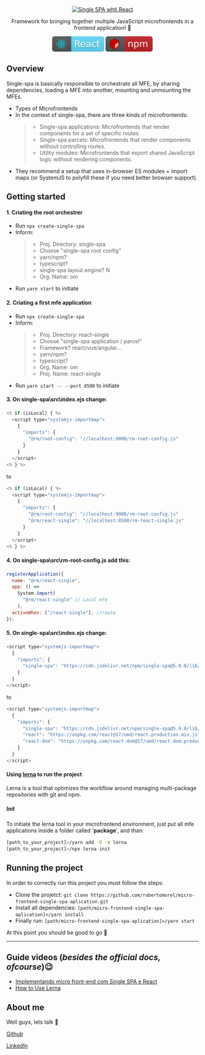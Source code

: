 <p align="center">
  <a href="https://single-spa.js.org/docs/ecosystem-react/">
    <img src="https://i.morioh.com/54a1591e11.png" width="400" alt="Single SPA whti React" />
  </a>
</p>

<p align="center">Framework for bringing together multiple JavaScript microfrontends in a frontend application! 🚀</p>

<div align="center">

[![react](https://raw.githubusercontent.com/aleen42/badges/master/src/react.svg)](https://aleen42.github.io/badges/src/react.svg)
[![npm](https://raw.githubusercontent.com/aleen42/badges/master/src/npm.svg)](https://aleen42.github.io/badges/src/npm.svg)

</div>

## Overview

Single-spa is basically responsible to orchestrate all MFE, by sharing dependencies, loading a MFE into another, mounting and unmounting the MFEs.
- Types of Microfrontends
- In the context of single-spa, there are three kinds of microfrontends:
	> * Single-spa applications: Microfrontends that render components for a set of specific routes.
  > * Single-spa parcels: Microfrontends that render components without controlling routes.
  > * Utility modules: Microfrontends that export shared JavaScript logic without rendering components.
- They recommend a setup that uses in-browser ES modules + import maps (or SystemJS to polyfill these if you need better browser support).

## Getting started

#### 1. Criating the root orchestrer
- Run `npx create-single-spa`
- Inform:
  > * Proj. Directory: single-spa
  > * Choose "single-spa root config"
  > * yarn/npm?
  > * typescript? 
  > * single-spa layout engine? N
  > * Org. Name: om
- Run `yarn start` to initiate  

#### 2. Criating a first mfe application
- Run `npx create-single-spa`
- Inform:
  > * Proj. Directory: react-single
  > * Choose "single-spa application / parcel"
  > * Framework? react/vue/angular...
  > * yarn/npm?
  > * typescript? 
  > * Org. Name: om
  > * Proj. Name: react-single
- Run `yarn start -- --port 8500` to initiate 

#### 3. On __single-spa\src\index.ejs__ change:
```js
<% if (isLocal) { %>
  <script type="systemjs-importmap">
    {
      "imports": {
        "@rm/root-config": "//localhost:9000/rm-root-config.js"
      }
    }
  </script>
<% } %>
```
to
```js
<% if (isLocal) { %>
  <script type="systemjs-importmap">
    {
      "imports": {
        "@rm/root-config": "//localhost:9000/rm-root-config.js"
        "@rm/react-single": "//localhost:8500/rm-react-single.js"
      }
    }
  </script>
<% } %>
```

#### 4. On __single-spa\src\rm-root-config.js__ add this:
```js
registerApplication({
  name: "@rm/react-single",
  app: () =>
    System.import(
      "@rm/react-single" // Local mfe
    ),
  activeWhen: ["/react-single"], //route
});  
```

#### 5. On __single-spa\src\index.ejs__ change:
```js
<script type="systemjs-importmap">
  {
    "imports": {
      "single-spa": "https://cdn.jsdelivr.net/npm/single-spa@5.9.0/lib/system/single-spa.min.js"
    }
  }
</script>
```
to
```js
<script type="systemjs-importmap">
  {
    "imports": {
      "single-spa": "https://cdn.jsdelivr.net/npm/single-spa@5.9.0/lib/system/single-spa.min.js"
      "react": "https://unpkg.com/react@17/umd/react.production.min.js",
      "react-dom": "https://unpkg.com/react-dom@17/umd/react-dom.production.min.js"
    }
  }
</script>
```

#### Using [lerna](https://lerna.js.org/) to run the project

Lerna is a tool that optimizes the workflow around managing multi-package repositories with git and npm.

##### Init
To initiate the lerna tool in your microfrontend environment, just put all mfe applications inside a folder called '__package__', and than:
```sh
[path_to_your_project]>/yarn add -D -W lerna
[path_to_your_project]>/npx lerna init
```

## Running the project

In order to correctly run this project you must follow the steps:

- Clone the projetct: `git clone https://github.com/robertomorel/micro-frontend-single-spa-aplication.git`
- Install all dependencies: `[path/micro-frontend-single-spa-aplication]>/yarn install`
- Finally run: `[path/micro-frontend-single-spa-aplication]>/yarn start`

At this point you should be good to go 🚀

<hr>

## Guide videos (_besides the official docs, ofcourse_)😉

- [Implementando micro front-end com Single SPA e React](https://www.youtube.com/watch?v=68LaXOWwxZI)
- [How to Use Lerna](https://www.youtube.com/watch?v=p6qoJ4apCjA) 

## About me

Well guys, lets talk 🤗

[Github](https://github.com/robertomorel)

[LinkedIn](https://www.linkedin.com/in/roberto-morel-6b9065193/)
